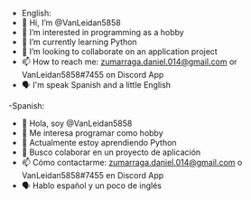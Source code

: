 - English:
- 👋 Hi, I’m @VanLeidan5858
- 👀 I’m interested in programming as a hobby
- 🌱 I’m currently learning Python
- 💞️ I’m looking to collaborate on an application project
- 📫 How to reach me: zumarraga.daniel.014@gmail.com or VanLeidan5858#7455 on Discord App
- 🗣️ I'm speak Spanish and a little English

-Spanish:
- 👋 Hola, soy @VanLeidan5858
- 👀 Me interesa programar como hobby
- 🌱 Actualmente estoy aprendiendo Python
- 💞️ Busco colaborar en un proyecto de aplicación
- 📫 Cómo contactarme: zumarraga.daniel.014@gmail.com o VanLeidan5858#7455 en Discord App
- 🗣️ Hablo español y un poco de inglés

<!---
VanLeidan5858/VanLeidan5858 is a ✨ special ✨ repository because its `README.md` (this file) appears on your GitHub profile.
You can click the Preview link to take a look at your changes.
--->

